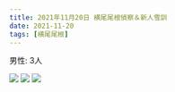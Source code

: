 ```yaml
---
title: 2021年11月20日 横尾尾根偵察＆新人雪訓
date: 2021-11-20
tags: [横尾尾根]
---
```


男性: 3人

![](/2021/11/20/20211120/1.jpg)
![](/2021/11/20/20211120/2.jpg)
![](/2021/11/20/20211120/3.jpg)
